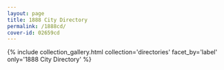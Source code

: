 ```yaml
---
layout: page
title: 1888 City Directory
permalink: /1888cd/
cover-id: 02659cd
---
```


{% include collection_gallery.html collection='directories' facet_by='label' only='1888 City Directory' %}
